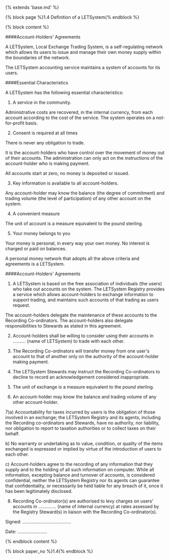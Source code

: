 {% extends 'base.md' %}

{% block page %}1.4 Definition of a LETSystem{% endblock %}

{% block content %}


####Account-Holders' Agreements

A LETSystem, Local Exchange Trading System, is a self-regulating 
network  which allows its users to issue and manage their own money 
supply within the boundaries of the network.

The LETSystem accounting service maintains a system of accounts for its 
users.

####Essential Characteristics

A LETSystem has the following essential characteristics: 

1. A service in the community.

Administrative costs are recovered, in the internal currency, from each 
account according to the cost of the service. The system operates on a not-
for-profit basis.

2. Consent is required at all times

There is never any obligation to trade. 

It is the account-holders who have control over the movement of money 
out of their accounts. The administration can only act on the instructions of 
the account-holder who is making payment.

All accounts start at zero, no money is deposited or issued. 

3. Key information is available to all account-holders.

Any account-holder may know the balance (the degree of commitment) 
and trading volume (the level of participation) of any other account on the 
system. 

4. A convenient measure

The unit of account is a measure equivalent to the pound sterling. 

5. Your money belongs to you

Your money is personal, in every way your own money. No interest is 
charged or paid on balances. 


A personal money network that adopts all the above criteria and 
agreements is a LETSystem.

####Account-Holders' Agreements

 1) A LETSystem is based on the free association of individuals (the users) 
who take out accounts on the system. The LETSystem Registry provides a 
service which allows account-holders to exchange information to support 
trading, and maintains such accounts of that trading as users request. 

The account-holders delegate the maintenance of these accounts to the 
Recording Co-ordinators. The account-holders also delegate 
responsibilities to Stewards as stated in this agreement. 

2) Account-holders shall be willing to consider using their accounts in 
.......... (name of LETSystem) to trade with each other.

3) The Recording Co-ordinators will transfer money from one user's 
account to that of another only on the authority of the account-holder 
making payment. 

4) The LETSystem Stewards may instruct the Recording Co-ordinators to 
decline to record an acknowledgement considered inappropriate. 

 5) The unit of exchange is a measure equivalent to the pound sterling. 

 6) An account-holder may know the balance and trading volume of any 
other account-holder.

 7)a) Accountability for taxes incurred by users is the obligation of those 
involved in an exchange; the LETSystem Registry and its agents, including 
the Recording co-ordinators and Stewards, have no authority, nor liability, 
nor obligation to report to taxation authorities or to collect taxes on their 
behalf.

b) No warranty or undertaking as to value, condition, or quality of the 
items exchanged is expressed or implied by virtue of the introduction of 
users to each other.

c) Account-holders agree to the recording of any information that they 
supply and to the holding of all such information on computer. While all 
information, excepting balance and turnover of accounts, is considered 
confidential, neither the LETSystem Registry nor its agents can guarantee 
that confidentiality, or necessarily be held liable for any breach of it, once 
it has been legitimately disclosed. 

 8) Recording Co-ordinator(s) are authorised to levy charges on users' 
accounts in .............. (name of internal currency) at rates assessed by the Registry 
Steward(s) in liaison with the Recording Co-ordinator(s). 

Signed: ......................................

Date:  .......................


{% endblock content %}

{% block paper_no %}1.4{% endblock %}

